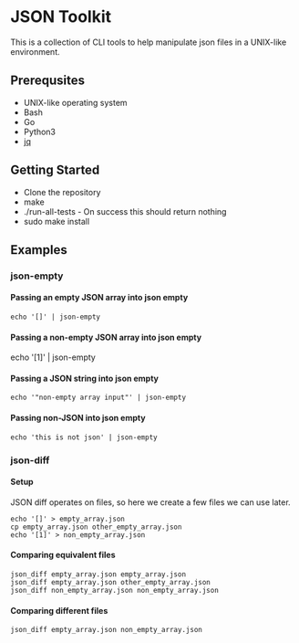 # JSON Toolkit

This is a collection of CLI tools to help manipulate json files in a UNIX-like environment.

## Prerequsites

* UNIX-like operating system
* Bash
* Go
* Python3
* [jq](https://stedolan.github.io/jq/)

## Getting Started

* Clone the repository
* make
* ./run-all-tests - On success this should return nothing
* sudo make install

## Examples

### json-empty
#### Passing an empty JSON array into json empty
```
echo '[]' | json-empty
```

#### Passing a non-empty JSON array into json empty
echo '[1]' | json-empty

#### Passing a JSON string into json empty
```
echo '"non-empty array input"' | json-empty
```

#### Passing non-JSON into json empty
```
echo 'this is not json' | json-empty
```

### json-diff

#### Setup
JSON diff operates on files, so here we create a few files we can use later.
```
echo '[]' > empty_array.json
cp empty_array.json other_empty_array.json
echo '[1]' > non_empty_array.json
```

#### Comparing equivalent files
```
json_diff empty_array.json empty_array.json
json_diff empty_array.json other_empty_array.json
json_diff non_empty_array.json non_empty_array.json
```

#### Comparing different files
```
json_diff empty_array.json non_empty_array.json
```
